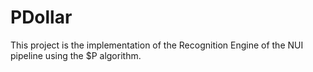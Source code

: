 # PDollar

This project is the implementation of the Recognition Engine of the NUI pipeline using the $P algorithm. 
